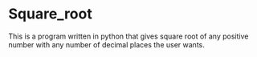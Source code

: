 # Square_root
This is a program written in python that gives square root of any positive number  with any number of decimal places the user wants.
